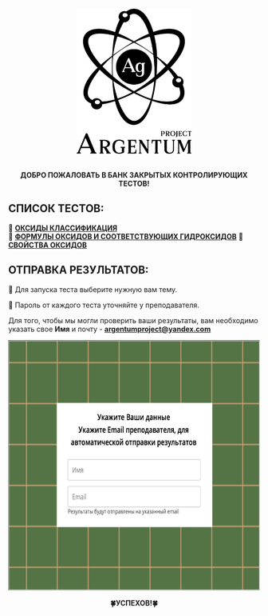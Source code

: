 <!-- PROJECT LOGO -->
<br />
<div align="center">
    <img src="images/Logo.png" alt="Logo" width="230" height="290">
    <br />
    <br />
  <p align="center">
      
**ДОБРО ПОЖАЛОВАТЬ В БАНК ЗАКРЫТЫХ КОНТРОЛИРУЮЩИХ ТЕСТОВ!**
    <br />
  </p>
</div>

## СПИСОК ТЕСТОВ:
🔶 **[ОКСИДЫ КЛАССИФИКАЦИЯ](https://argentumpj.github.io/5MOxide/)**  
🔶 **[ФОРМУЛЫ ОКСИДОВ И СООТВЕТСТВУЮЩИХ ГИДРОКСИДОВ](https://argentumpj.github.io/5MOxide/)**
🔶 **[СВОЙСТВА ОКСИДОВ](https://argentumpj.github.io/5MSalt/)**

## ОТПРАВКА РЕЗУЛЬТАТОВ:

🧠 Для запуска теста выберите нужную вам тему.  
  
📝 Пароль от каждого теста уточняйте у преподавателя.
  
Для того, чтобы мы могли проверить ваши результаты, вам необходимо указать свое **Имя** и почту - **argentumproject@yandex.com**

<div align="center">
    <img src="images/images1.png" alt="images1" width="666" height="500">

 <p align="center">
      
**🍀УСПЕХОВ!🍀**
